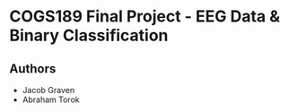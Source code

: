 # COGS189 Final Project - EEG Data & Binary Classification

## Authors

- Jacob Graven
- Abraham Torok

